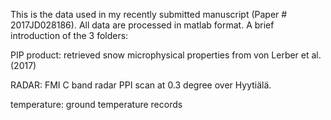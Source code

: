 This is the data used in my recently submitted manuscript (Paper # 2017JD028186). All data are processed in matlab format.
A brief introduction of the 3 folders:

PIP product: retrieved snow microphysical properties from von Lerber et al. (2017)

RADAR: FMI C band radar PPI scan at 0.3 degree over Hyytiälä.

temperature: ground temperature records
